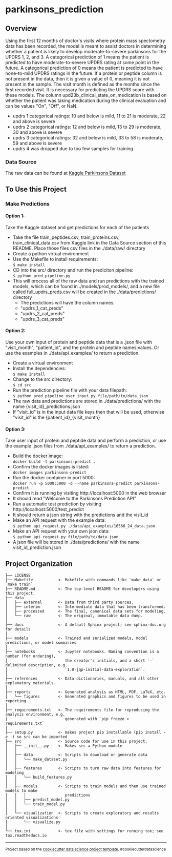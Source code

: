 parkinsons_prediction
==============================

## Overview

Using the first 12 months of doctor's visits where protein mass spectometry data has been recorded, the model is meant to assist doctors in determining whether a patient is likely to develop moderate-to-severe parkinsons for the UPDRS 1, 2, and 3. A categorical prediction of 1 means the patient is predicted to have moderate-to-severe UPDRS rating at some point in the future. A categorical prediction of 0 means the patient is predicted to have none-to-mild UPDRS ratings in the future. If a protein or peptide column is not present in the data, then it is given a value of 0, meaning it is not present in the sample. The visit month is defined as the months since the first recorded visit. It is necessary for predicting the UPDRS score with these models. The column upd23b_clinical_state_on_medication is based on whether the patient was taking medication during the clinical evaluation and can be values "On", "Off", or NaN.

- updrs 1 categorical ratings: 10 and below is mild, 11 to 21 is moderate, 22 and above is severe
- updrs 2 categorical ratings: 12 and below is mild, 13 to 29 is moderate, 30 and above is severe
- updrs 3 categorical ratings: 32 and below is mild, 33 to 58 is moderate, 59 and above is severe
- updrs 4 was dropped due to too few samples for training

### Data Source
The raw data can be found at [Kaggle Parkinsons Dataset](https://www.kaggle.com/competitions/amp-parkinsons-disease-progression-prediction/data)

## To Use this Project

### Make Predictions
#### Option 1:
Take the Kaggle dataset and get predictions for each of the patients
- Take the file train_peptides.csv, train_proteins.csv, train_clinical_data.csv from Kaggle link in the Data Source section of this README. Place those files csv files in the ./data/raw/ directory
- Create a python virtual environment
- Use the Makefile to install requirements:<br> 
`$ make install`
- CD into the src/ directory and run the prediciton pipeline:<br>
`$ python pred_pipeline.py`
- This will process all of the raw data and run predictions with the trained models, which can be found in ./models/prod_models/, and a new file called full_updrs_preds.csv will be created in the ./data/predictions/ directory
   - The predictions will have the column names: 
    - "updrs_1_cat_preds" 
    - "updrs_2_cat_preds"
    - "updrs_3_cat_preds"


#### Option 2:
Use your own input of protein and peptide data that is a .json file with "visit_month", "patient_id", and the protein and peptide names:values. Or use the examples in ./data/api_examples/ to return a prediction.

- Create a virtual environment
- Install the dependencies:<br> 
`$ make install`
- Change to the src directory:<br> 
`$ cd src`
- Run the prediction pipeline file with your data filepath:<br> 
`$ python pred_pipeline_user_input.py file/path/to/data.json`
- The raw data and predictions are stored in ./data/predictions/ with the name {visit_id}_predictions.json
 - If "visit_id" is in the input data file keys then that will be used, otherwise "visit_id" is the {patient_id}_{visit_month}

#### Option 3:
Take user input of protein and peptide data and perform a prediction, or use the example .json files from ./data/api_examples/ to return a prediction.
- Build the docker image:<br> 
`docker build -t parkinsons-predict .`
- Confirm the docker images is listed:<br> 
`docker images parkinsons-predict`
- Run the docker container in port 5000:<br>
`docker run -p 5000:5000 -d --name parkinsons-predict parkinsons-predict`
- Confirm it is running by visiting http://localhost:5000 in the web browser
 - It should read "Welcome to the Parkinsons Prediction API"
- Run a automatic test prediction by visiting http://localhost:5000/test_predict
 - It should return a json string with the predictions and the visit_id
- Make an API request with the example data:<br>
`$ python api_request.py ./data/api_examples/16566_24_data.json`
- Make an API request with your own json data: <br>
`$ python api_request.py file/path/to/data.json`
- A json file will be stored in ./data/predictions/ with the name visit_id_prediction.json


Project Organization
------------

    ├── LICENSE
    ├── Makefile           <- Makefile with commands like `make data` or `make train`
    ├── README.md          <- The top-level README for developers using this project.
    ├── data
    │   ├── external       <- Data from third party sources.
    │   ├── interim        <- Intermediate data that has been transformed.
    │   ├── processed      <- The final, canonical data sets for modeling.
    │   └── raw            <- The original, immutable data dump.
    │
    ├── docs               <- A default Sphinx project; see sphinx-doc.org for details
    │
    ├── models             <- Trained and serialized models, model predictions, or model summaries
    │
    ├── notebooks          <- Jupyter notebooks. Naming convention is a number (for ordering),
    │                         the creator's initials, and a short `-` delimited description, e.g.
    │                         `1.0-jqp-initial-data-exploration`.
    │
    ├── references         <- Data dictionaries, manuals, and all other explanatory materials.
    │
    ├── reports            <- Generated analysis as HTML, PDF, LaTeX, etc.
    │   └── figures        <- Generated graphics and figures to be used in reporting
    │
    ├── requirements.txt   <- The requirements file for reproducing the analysis environment, e.g.
    │                         generated with `pip freeze > requirements.txt`
    │
    ├── setup.py           <- makes project pip installable (pip install -e .) so src can be imported
    ├── src                <- Source code for use in this project.
    │   ├── __init__.py    <- Makes src a Python module
    │   │
    │   ├── data           <- Scripts to download or generate data
    │   │   └── make_dataset.py
    │   │
    │   ├── features       <- Scripts to turn raw data into features for modeling
    │   │   └── build_features.py
    │   │
    │   ├── models         <- Scripts to train models and then use trained models to make
    │   │   │                 predictions
    │   │   ├── predict_model.py
    │   │   └── train_model.py
    │   │
    │   └── visualization  <- Scripts to create exploratory and results oriented visualizations
    │       └── visualize.py
    │
    └── tox.ini            <- tox file with settings for running tox; see tox.readthedocs.io


--------

<p><small>Project based on the <a target="_blank" href="https://drivendata.github.io/cookiecutter-data-science/">cookiecutter data science project template</a>. #cookiecutterdatascience</small></p>
